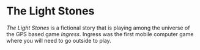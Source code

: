 # The Light Stones

_The Light Stones_ is a fictional story that is playing among the universe of the GPS based game _Ingress_. Ingress was the first mobile computer game where you will need to go outside to play.

